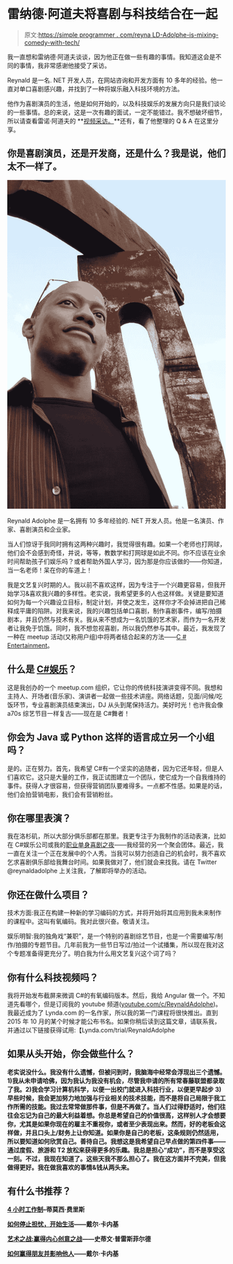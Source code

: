 # 雷纳德·阿道夫将喜剧与科技结合在一起

> 原文:[https://simple programmer . com/reyna LD-Adolphe-is-mixing-comedy-with-tech/](https://simpleprogrammer.com/reynald-adolphe-is-mixing-comedy-with-tech/)

我一直想和雷纳德·阿道夫谈谈，因为他正在做一些有趣的事情。我知道这会是不同的事情，我非常感谢他接受了采访。

Reynald 是一名. NET 开发人员，在网站咨询和开发方面有 10 多年的经验。他一直对单口喜剧感兴趣，并找到了一种将娱乐融入科技环境的方法。

他作为喜剧演员的生活，他是如何开始的，以及科技娱乐的发展方向只是我们谈论的一些事情。总的来说，这是一次有趣的面试，一定不能错过。我不想破坏细节，所以请查看雷诺·阿道夫的 **[视频采访。](https://www.youtube.com/watch?v=jQwDY2wxWSs)**还有，看了他整理的 Q & A 在这里分享。

## 你是喜剧演员，还是开发商，还是什么？我是说，他们太不一样了。

![Reynald Adolphe is a .NET developer with 10+ years of experience. He is an Actor, Writer, Comedian, and Entrepreneur.](img/f6da46d90fe449ceb691c7b7f3e3183a.png)

Reynald Adolphe 是一名拥有 10 多年经验的. NET 开发人员。他是一名演员、作家、喜剧演员和企业家。

当人们惊讶于我同时拥有这两种兴趣时，我觉得很有趣。如果一个老师也打网球，他们会不会感到奇怪，并说，等等，教数学和打网球是如此不同。你不应该在业余时间帮助孩子们娱乐吗？或者帮助外国人学习，因为那是你应该做的——你知道，当一名老师！呆在你的车道上！

我是文艺复兴时期的人。我以前不喜欢这样，因为专注于一个兴趣更容易，但我开始学习&喜欢我兴趣的多样性。老实说，我希望更多的人也这样做。关键是要知道如何为每一个兴趣设立目标，制定计划，并使之发生，这样你才不会掉进把自己稀释成平庸的陷阱。对我来说，我的兴趣包括单口喜剧，制作喜剧事件，编写/拍摄剧本，并且仍然与技术有关。我从来不想成为一名饥饿的艺术家，而作为一名开发者让我免于饥饿。同时，我不想忽视喜剧，所以我仍然参与其中。最近，我发现了一种在 meetup 活动(又称用户组)中将两者结合起来的方法——[C # Entertainment](http://www.meetup.com/CSharp-Ent/)。

## 什么是 [C#娱乐](http://www.meetup.com/CSharp-Ent/)？

这是我创办的一个 meetup.com 组织，它让你的传统科技演讲变得不同。我想和主持人、开场者(音乐家)、演讲者一起做一些技术讲座。网络话题，见面/问候/吃饭环节，专业喜剧演员结束演出，DJ 从头到尾保持活力。美好时光！也许我会像 a70s 综艺节目一样复古——现在是 C#舞者！

## 你会为 Java 或 Python 这样的语言成立另一个小组吗？

是的。正在努力。首先，我希望 C#有一个坚实的追随者，因为它还年轻，但是人们喜欢它。这只是大量的工作，我正试图建立一个团队，使它成为一个自我维持的事件。获得人才很容易，但获得营销团队要难得多。一点都不性感。如果是的话，他们会拍营销电影，我们会有营销粉丝。

## 你在哪里表演？

我在洛杉矶，所以大部分俱乐部都在那里。我更专注于为我制作的活动表演，比如在 C#娱乐公司或我的[职业单身喜剧之夜](http://www.meetup.com/Professional-Singles-Comedy-Night/)——我经营的另一个聚会团体。最近，我一直在关注一个正在发展中的个人秀。当我可以努力创造自己的机会时，我不喜欢乞求喜剧俱乐部给我舞台时间。如果我做对了，他们就会来找我。请在 Twitter @reynaldadolphe 上关注我，了解即将举办的活动。

## 你还在做什么项目？

技术方面:我正在构建一种新的学习编码的方式，并将开始将其应用到我未来制作的课程中。这叫有氧编码。我对此很兴奋。敬请关注。

娱乐明智:我的独角戏“兼职”，是一个特别的喜剧综艺节目，也是一个需要编写/制作/拍摄的专题节目。几年前我为一些节日写过/拍过一个试播集，所以现在我对这个专题准备得更充分了。明白我为什么用文艺复兴这个词了吗？

## 你有什么科技视频吗？

我将开始发布截屏来微调 C#的有氧编码版本。然后，我给 Angular 做一个。不知道先看哪个，但是订阅我的 youtube 频道([youtube.com/c/ReynaldAdolphe](https://www.youtube.com/c/ReynaldAdolphe))。我最近成为了 Lynda.com 的一名作家，所以我的第一门课程将很快推出。直到 2015 年 10 月的某个时候才能公布书名。如果你稍后读到这篇文章，请联系我，并通过以下链接获得试用:【Lynda.com/trial/ReynaldAdolphe

## **如果从头开始，你会做些什么？**

**老实说没什么。我没有什么遗憾，但被问到时，我脑海中经常会浮现出三个遗憾。1)我从未申请哈佛，因为我认为我没有机会，尽管我申请的所有常春藤联盟都录取了我。2)我会学习计算机科学，以便一出校门就进入科技行业，以便更早起步 3)早些时候，我会更加努力地加强与行业相关的技术技能，而不是将自己局限于我工作所需的技能。我过去常常做那件事，但是不再做了。当人们过得舒适时，他们往往会忘记为自己的最大利益着想。你总是希望自己的价值很高，这样别人才会想要你，尤其是如果你现在的雇主不重视你，或者至少表现出来。然而，好的老板会这样做，并且口头上/财务上让你知道。如果你是自己的老板，这条规则仍然适用，所以要知道如何欣赏自己。善待自己。我想这是我希望自己早点做的第四件事——通过度假、旅游和 T2 放松来获得更多的乐趣。我总是担心“成功”，而不是享受这一刻。不过，我现在知道了。这些天我不那么担心了。我在这方面并不完美，但我做得更好。我在做我喜欢的事情&钱从两头来。**

## **有什么书推荐？**

**[4 小时工作制](http://www.amazon.com/exec/obidos/ASIN/B006XZ1XZ2/makithecompsi-20)–蒂莫西·费里斯**

**[如何停止担忧，开始生活](http://www.amazon.com/exec/obidos/ASIN/0671733354/makithecompsi-20)——戴尔·卡内基**

**[艺术之战:赢得内心创意之战](http://www.amazon.com/exec/obidos/ASIN/1501260626/makithecompsi-20)——史蒂文·普雷斯菲尔德**

**[如何赢得朋友并影响他人](http://www.amazon.com/exec/obidos/ASIN/B003WEAI4E/makithecompsi-20)——戴尔·卡内基**